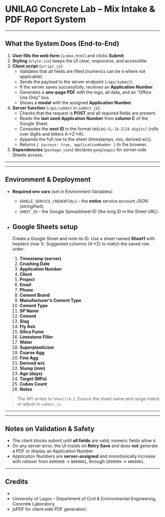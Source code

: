# UNILAG Concrete Lab – Mix Intake & PDF Report System

---

## What the System Does (End‑to‑End)

1. **User fills the web form** (`index.html`) and clicks **Submit**.
2. **Styling** (`style.css`) keeps the UI clear, responsive, and accessible.
3. **Client script** (`script.js`):
   - Validates that all fields are filled (numerics can be `0` where not applicable).
   - Sends the payload to the server endpoint (`/api/submit`).
   - If the server saves successfully, receives an **Application Number**.
   - Generates a **one‑page PDF** with the logo, all data, and an “Office Use Only” box.
   - Shows a **modal** with the assigned **Application Number**.
4. **Server function** (`/api/submit` in `submit.js`):
   - Checks that the request is **POST** and all required fields are present.
   - Reads the **last used Application Number** from **column C** of the Google Sheet.
   - Computes the **next ID** in the format `UNILAG-CL-[A-Z][6 digits]` (rolls over digits and letters A→Z→A).
   - Appends the full row to the sheet (timestamps, mix, derived w/c).
   - Returns `{ success: true, applicationNumber }` to the browser.
5. **Dependencies** (`package.json`) declares `googleapis` for server-side Sheets access.

---
---

## Environment & Deployment

- **Required env vars** (set in Environment Variables):
  - `GOOGLE_SERVICE_CREDENTIALS` – the **entire** service account JSON (stringified).
  - `SHEET_ID` – the Google Spreadsheet ID (the long ID in the Sheet URL).

- ## Google Sheets setup

  Create a Google Sheet and note its ID. Use a sheet named **Sheet1** with headers (row 1). Suggested columns (A→Z) to match the saved row order:

  1. **Timestamp (server)**
  2. **Crushing Date**
  3. **Application Number**
  4. **Client**
  5. **Project**
  6. **Email**
  7. **Phone**
  8. **Cement Brand**
  9. **Manufacturer's Cement Type**
  10. **Cement Type**
  11. **SP Name**
  12. **Cement**
  13. **Slag**
  14. **Fly Ash**
  15. **Silica Fume**
  16. **Limestone Filler**
  17. **Water**
  18. **Superplasticizer**
  19. **Coarse Agg**
  20. **Fine Agg**
  21. **Derived w/c**
  22. **Slump (mm)**
  23. **Age (days)**
  24. **Target (MPa)**
  25. **Cubes Count**
  26. **Notes**

> The API writes to `Sheet1!A:Z`. Ensure the sheet name and range match or adjust in `submit.js`.

---

---

## Notes on Validation & Safety

- The client blocks submit until **all fields** are valid; numeric fields allow `0`.
- On any server error, the UI insists on **Retry Save** and does **not** generate a PDF or display an Application Number.
- Application Numbers are **server-assigned** and monotonically increase with rollover from `A999999` → `B000001`, through `Z999999` → `A000001`.

---

## Credits
- 
- University of Lagos – Department of Civil & Environmental Engineering, Concrete Laboratory.
- jsPDF for client‑side PDF generation.

